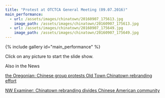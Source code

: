 ```yaml
---
title: "Protest at OTCTCA General Meeting (09.07.2016)"
main_performance:
  - url: /assets/images/chinatown/20160907_175613.jpg
    image_path: /assets/images/chinatown/20160907_175613.jpg
  - url: /assets/images/chinatown/20160907_175649.jpg
    image_path: /assets/images/chinatown/20160907_175649.jpg
---
```


{% include gallery id="main_performance" %}

Click on any picture to start the slide show.

Also in the News

[the Oregonian: Chinese group protests Old Town Chinatown rebranding effort](http://www.oregonlive.com/portland/index.ssf/2016/09/chinese_group_protests_old_tow.html)

[NW Examiner: Chinatown rebranding divides Chinese American community](http://nwexaminer.com/chinatown-rebranding-divides-chinese-american-community)
